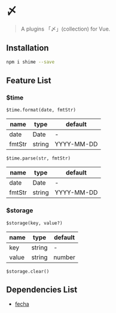# 〆

> A plugins 「〆」(collection) for Vue.

## Installation

```bash
npm i shime --save
```

## Feature List

### $time

`$time.format(date, fmtStr)`

| name | type | default |
| ---- | ---- | ---- |
| date | Date | - |
| fmtStr | string | YYYY-MM-DD |

`$time.parse(str, fmtStr)`

| name | type | default |
| ---- | ---- | ---- |
| date | Date | - |
| fmtStr | string | YYYY-MM-DD |

### $storage

`$storage(key, value?)`

| name | type | default |
| ---- | ---- | ---- |
| key | string | - |
| value | string | number | boolean | - |

`$storage.clear()`

## Dependencies List

* [fecha](https://github.com/taylorhakes/fecha)
